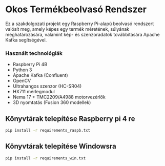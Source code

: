 # Okos Termékbeolvasó Rendszer

Ez a szakdolgozati projekt egy Raspberry Pi-alapú beolvasó rendszert valósít meg, amely képes egy termék méretének, súlyának meghatározására, valamint kép- és szenzoradatok továbbítására Apache Kafka segítségével.

### Használt technológiák

- Raspberry Pi 4B
- Python 3
- Apache Kafka (Confluent)
- OpenCV
- Ultrahangos szenzor (HC-SR04)
- HX711 mérlegmodul
- Nema 17 + TMC2209/A4988 motorvezérlők
- 3D nyomtatás (Fusion 360 modellek)

## Könyvtárak telepítése Raspberry pi 4 re

```bash
pip install -r requirements_raspb.txt
```

## Könyvtárak telepítése Windowsra

```bash
pip install -r requirements_win.txt
```

